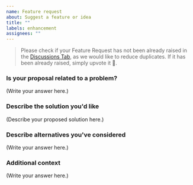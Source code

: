```yaml
---
name: Feature request
about: Suggest a feature or idea
title: ""
labels: enhancement
assignees: ""
---
```


> Please check if your Feature Request has not been already raised in the [Discussions Tab](https://github.com/calendso/calendso/discussions), as we would like to reduce duplicates. If it has been already raised, simply upvote it 🔼.

### Is your proposal related to a problem?

<!--
  Provide a clear and concise description of what the problem is.
  For example, "I'm always frustrated when..."
-->

(Write your answer here.)

### Describe the solution you'd like

<!--
  Provide a clear and concise description of what you want to happen.
-->

(Describe your proposed solution here.)

### Describe alternatives you've considered

<!--
  Let us know about other solutions you've tried or researched.
-->

(Write your answer here.)

### Additional context

<!--
  Is there anything else you can add about the proposal?
  You might want to link to related issues here, if you haven't already.
-->

(Write your answer here.)
